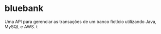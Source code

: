 # bluebank
Uma API para gerenciar as transações de um banco fictício utilizando Java, MySQL e AWS.
t
